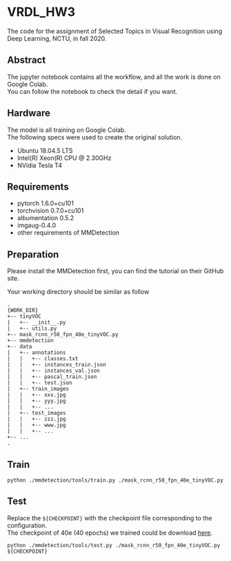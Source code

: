 # VRDL_HW3
The code for the assignment of Selected Topics in Visual Recognition using Deep Learning, NCTU, in fall 2020.

## Abstract

The jupyter notebook contains all the workflow, and all the work is done on Google Colab.  
You can follow the notebook to check the detail if you want.

## Hardware

The model is all training on Google Colab.  
The following specs were used to create the original solution.

- Ubuntu 18.04.5 LTS
- Intel(R) Xeon(R) CPU @ 2.30GHz
- NVidia Tesla T4

## Requirements

* pytorch 1.6.0+cu101
* torchvision 0.7.0+cu101
* albumentation 0.5.2
* imgaug-0.4.0
* other requirements of MMDetection

## Preparation

Please install the MMDetection first, you can find the tutorial on their GitHub site.

Your working directory should be similar as follow

```
.
{WORK_DIR}
+-- tinyVOC
|   +-- __init__.py
|   +-- utils.py
+-- mask_rcnn_r50_fpn_40e_tinyVOC.py
+-- mmdetection
+-- data
|   +-- annotations
|   |   +-- classes.txt
|   |   +-- instances_train.json
|   |   +-- instances_val.json
|   |   +-- pascal_train.json
|   |   +-- test.json
|   +-- train_images
|   |   +-- xxx.jpg
|   |   +-- yyy.jpg
|   |   +-- ...
|   +-- test_images
|   |   +-- zzz.jpg
|   |   +-- www.jpg
|   |   +-- ...
+-- ...
.
```

## Train

```
python ./mmdetection/tools/train.py ./mask_rcnn_r50_fpn_40e_tinyVOC.py
```

## Test

Replace the `${CHECKPOINT}` with the checkpoint file corresponding to the configuration.  
The checkpoint of 40e (40 epochs) we trained could be download [here](https://drive.google.com/file/d/12kAEsDYkPPB6lKOg567rLqXIr6PiCs-b/view?usp=sharing).

```
python ./mmdetection/tools/test.py ./mask_rcnn_r50_fpn_40e_tinyVOC.py ${CHECKPOINT}
```
